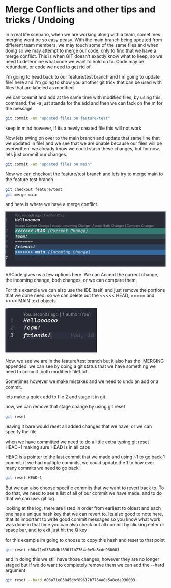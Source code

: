 # Merge Conflicts and other tips and tricks / Undoing

In a real life scenario, when we are working along with a team, sometimes merging wont be so easy peasy.  With the main branch  being updated from different team members, we may touch some of the same files and when doing so we may attempt to merge our code, only to find that we have a merge conflict.  This is when GIT doesn't exactly know what to keep, so we need to determine what code we want to hold on to. Code may be redundant, or code we need to get rid of.

I'm going to head back to our feature/test branch and I'm going to update file1 here and I'm going to show you another git trick that can be used with files that are labeled as modified

we can commit and add at the same time with modified files, by using this command. the -a just stands for the add and then we can tack on the m for the message

```sh
git commit -am "updated file1 on feature/test"
```

keep in mind however, if its a newly created file this will not work

Now lets swing on over to the main branch and update that same line that we updated in file1 and we see that we are unable because our files will be overwritten. we already know we could stash these changes, but for now, lets just commit our changes.

```sh
git commit -am "updated file1 on main"
```


Now we can checkout the feature/test branch and lets try to merge main to the feature test branch

```sh
git checkout feature/test
git merge main
```

and here is where we have a merge conflict.


![](/merge-conflits1.png)


VSCode gives us a few options here. We can Accept the current change, the incoming change, both changes, or we can compare them.

For this example we can also use the IDE itself, and just remove the portions that we done need. so we can delete out the <<<<< HEAD, ===== and >>>> MAIN text objects

![](/merge-conflits2.png)

Now, we see we are in the feature/test branch but it also has the |MERGING appended. we can see by doing a git status that we have something we need to commit. both modified:   file1.txt

Sometimes however we make mistakes and we need to undo an add or a commit. 

lets make a quick add to file 2 and stage it in git.

now, we can remove that stage change by using git reset

```sh
git reset
```

leaving it bare would reset all added changes that we have, or we can specify the file

when we have committed we need to do a little extra typing
git reset HEAD~1 making sure HEAD is in all caps

HEAD is a pointer to the last commit that we made and using ~1 to go back 1 commit. if we had multiple commits, we could update the 1 to how ever many commits we need to go back

```sh
git reset HEAD~1
```

But we can also choose specific commits that we want to revert back to. To do that, we need to see a list of all of our commit we have made. and to do that we can use. git log

looking at the log, there are listed in order from earliest to oldest and each one has a unique hash key that we can revert to. Its also good to note here, that its important to write good commit messages so you know what work was done in that time
you can also check out all commit by clicking enter or space bar, and to exit just hit the Q key

for this example im going to choose to copy this hash and reset to that point

```sh
git reset d06a71e03845dbf89617b7764a0e5a8cde930003
```

and in doing this we still have those changes, however they are no longer staged but if we do want to completely remove them we can add the --hard argument

```sh
git reset --hard d06a71e03845dbf89617b7764a0e5a8cde930003
```